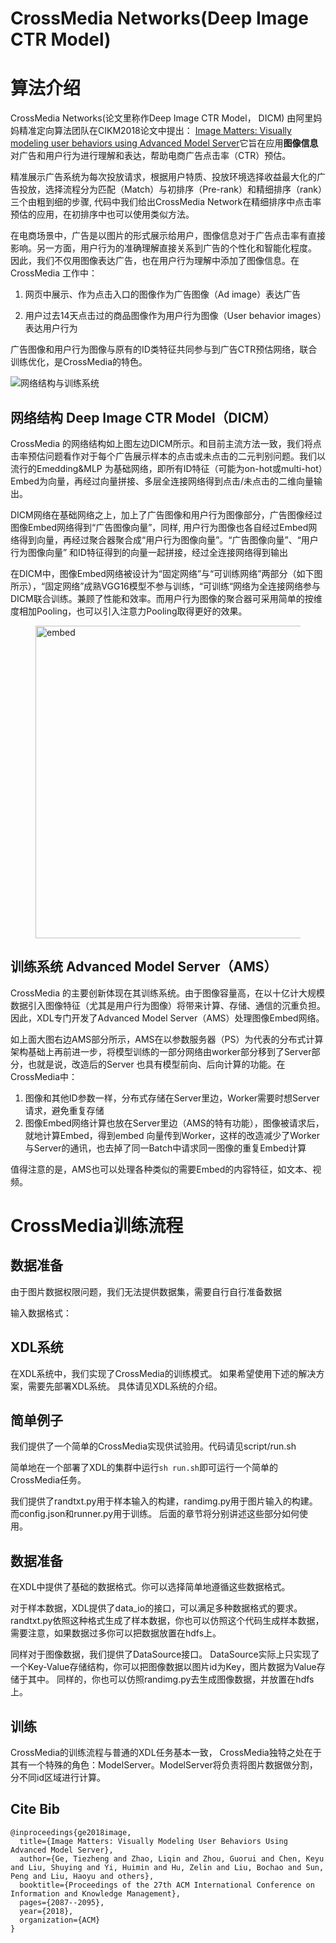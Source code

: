 # CrossMedia Networks(Deep Image CTR Model)

# 算法介绍
CrossMedia Networks(论文里称作Deep Image CTR Model， DICM) 由阿里妈妈精准定向算法团队在CIKM2018论文中提出：
[Image Matters: Visually modeling user behaviors using Advanced Model Server](https://arxiv.org/abs/1711.06505)它旨在应用**图像信息**对广告和用户行为进行理解和表达，帮助电商广告点击率（CTR）预估。

精准展示广告系统为每次投放请求，根据用户特质、投放环境选择收益最大化的广告投放，选择流程分为匹配（Match）与初排序（Pre-rank）和精细排序（rank）三个由粗到细的步骤, 代码中我们给出CrossMedia Network在精细排序中点击率预估的应用，在初排序中也可以使用类似方法。

在电商场景中，广告是以图片的形式展示给用户，图像信息对于广告点击率有直接影响。另一方面，用户行为的准确理解直接关系到广告的个性化和智能化程度。 因此，我们不仅用图像表达广告，也在用户行为理解中添加了图像信息。在CrossMedia 工作中：

1. 网页中展示、作为点击入口的图像作为广告图像（Ad image）表达广告

2. 用户过去14天点击过的商品图像作为用户行为图像（User behavior images）表达用户行为

广告图像和用户行为图像与原有的ID类特征共同参与到广告CTR预估网络，联合训练优化，是CrossMedia的特色。

![网络结构与训练系统](https://github.com/alibaba/x-deeplearning/blob/master/xdl-algorithm-solution/CrossMedia/docs/ams.png)

## 网络结构 Deep Image CTR Model（DICM） 

CrossMedia 的网络结构如上图左边DICM所示。和目前主流方法一致，我们将点击率预估问题看作对于每个广告展示样本的点击或未点击的二元判别问题。我们以流行的Emedding&MLP 为基础网络，即所有ID特征（可能为on-hot或multi-hot）Embed为向量，再经过向量拼接、多层全连接网络得到点击/未点击的二维向量输出。

DICM网络在基础网络之上，加上了广告图像和用户行为图像部分，广告图像经过图像Embed网络得到“广告图像向量”，同样, 用户行为图像也各自经过Embed网络得到向量，再经过聚合器聚合成“用户行为图像向量”。“广告图像向量”、“用户行为图像向量” 和ID特征得到的向量一起拼接，经过全连接网络得到输出

在DICM中，图像Embed网络被设计为“固定网络”与“可训练网络”两部分（如下图所示），“固定网络”成熟VGG16模型不参与训练，“可训练“网络为全连接网络参与DICM联合训练。兼顾了性能和效率。而用户行为图像的聚合器可采用简单的按维度相加Pooling，也可以引入注意力Pooling取得更好的效果。

<figure>
    <img src="https://github.com/alibaba/x-deeplearning/blob/master/xdl-algorithm-solution/CrossMedia/docs/ams.png"title="embed" width="500">
</figure>

## 训练系统 Advanced Model Server（AMS）

CrossMedia 的主要创新体现在其训练系统。由于图像容量高，在以十亿计大规模数据引入图像特征（尤其是用户行为图像）将带来计算、存储、通信的沉重负担。因此，XDL专门开发了Advanced Model Server（AMS）处理图像Embed网络。

如上面大图右边AMS部分所示，AMS在以参数服务器（PS）为代表的分布式计算架构基础上再前进一步，将模型训练的一部分网络由worker部分移到了Server部分，也就是说，改造后的Server 也具有模型前向、后向计算的功能。在CrossMedia中：

1. 图像和其他ID参数一样，分布式存储在Server里边，Worker需要时想Server请求，避免重复存储
2. 图像Embed网络计算也放在Server里边（AMS的特有功能），图像被请求后，就地计算Embed，得到embed 向量传到Worker，这样的改造减少了Worker与Server的通讯，也去掉了同一Batch中请求同一图像的重复Embed计算

值得注意的是，AMS也可以处理各种类似的需要Embed的内容特征，如文本、视频。




# CrossMedia训练流程

## 数据准备
由于图片数据权限问题，我们无法提供数据集，需要自行自行准备数据

输入数据格式：
## XDL系统
在XDL系统中，我们实现了CrossMedia的训练模式。
如果希望使用下述的解决方案，需要先部署XDL系统。
具体请见XDL系统的介绍。

## 简单例子
我们提供了一个简单的CrossMedia实现供试验用。代码请见script/run.sh

简单地在一个部署了XDL的集群中运行```sh run.sh```即可运行一个简单的CrossMedia任务。

我们提供了randtxt.py用于样本输入的构建，randimg.py用于图片输入的构建。而config.json和runner.py用于训练。
后面的章节将分别讲述这些部分如何使用。

## 数据准备
在XDL中提供了基础的数据格式。你可以选择简单地遵循这些数据格式。

对于样本数据，XDL提供了data_io的接口，可以满足多种数据格式的要求。
randtxt.py依照这种格式生成了样本数据，你也可以仿照这个代码生成样本数据，需要注意，如果数据过多你可以把数据放置在hdfs上。

同样对于图像数据，我们提供了DataSource接口。
DataSource实际上只实现了一个Key-Value存储结构，你可以把图像数据以图片id为Key，图片数据为Value存储于其中。
同样的，你也可以仿照randimg.py去生成图像数据，并放置在hdfs上。

## 训练
CrossMedia的训练流程与普通的XDL任务基本一致，
CrossMedia独特之处在于其有一个特殊的角色：ModelServer。ModelServer将负责将图片数据做分割，分不同id区域进行计算。

## Cite Bib
```
@inproceedings{ge2018image,
  title={Image Matters: Visually Modeling User Behaviors Using Advanced Model Server},
  author={Ge, Tiezheng and Zhao, Liqin and Zhou, Guorui and Chen, Keyu and Liu, Shuying and Yi, Huimin and Hu, Zelin and Liu, Bochao and Sun, Peng and Liu, Haoyu and others},
  booktitle={Proceedings of the 27th ACM International Conference on Information and Knowledge Management},
  pages={2087--2095},
  year={2018},
  organization={ACM}
}
```